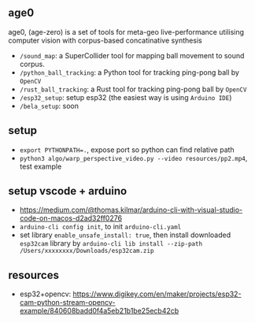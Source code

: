 ## age0

age0, (age-zero) is a set of tools for meta-geo live-performance utilising computer vision with corpus-based concatinative synthesis

- `/sound_map`: a SuperCollider tool for mapping ball movement to sound corpus.
- `/python_ball_tracking`: a Python tool for tracking ping-pong ball by `OpenCV`
- `/rust_ball_tracking`: a Rust tool for tracking ping-pong ball by `OpenCV`
- `/esp32_setup`: setup esp32 (the easiest way is using `Arduino IDE`)
- `/bela_setup`: soon


## setup
- `export PYTHONPATH=.`, expose port so python can find relative path   
- `python3 algo/warp_perspective_video.py --video resources/pp2.mp4`, test example


## setup vscode + arduino
- https://medium.com/@thomas.kilmar/arduino-cli-with-visual-studio-code-on-macos-d2ad32ff0276
- `arduino-cli config init`, to init `arduino-cli.yaml`
- set library `enable_unsafe_install: true`, then install downloaded `esp32cam` library by `arduino-cli lib install --zip-path /Users/xxxxxxxx/Downloads/esp32cam.zip`

## resources
- esp32+opencv: https://www.digikey.com/en/maker/projects/esp32-cam-python-stream-opencv-example/840608badd0f4a5eb21b1be25ecb42cb